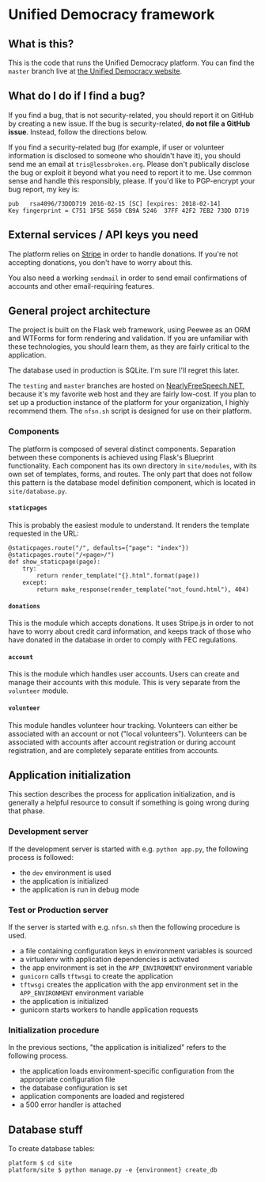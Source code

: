 # Unified Democracy framework

## What is this?
This is the code that runs the Unified Democracy platform. You can find the
`master` branch live at [the Unified Democracy website](https://unifieddemocracypac.org).

## What do I do if I find a bug?
If you find a bug, that is not security-related, you should report it on GitHub
by creating a new issue. If the bug is security-related, **do not file a GitHub
issue**. Instead, follow the directions below.

If you find a security-related bug (for example, if user or volunteer
information is disclosed to someone who shouldn't have it), you should send me an
email at `tris@lessbroken.org`. Please don't publically disclose the bug or
exploit it beyond what you need to report it to me. Use common sense and handle
this responsibly, please. If you'd like to PGP-encrypt your bug report, my key
is:

    pub   rsa4096/73DDD719 2016-02-15 [SC] [expires: 2018-02-14]
    Key fingerprint = C751 1F5E 5650 CB9A 5246  37FF 42F2 7EB2 73DD D719

## External services / API keys you need
The platform relies on [Stripe](https://stripe.com) in order to handle
donations. If you're not accepting donations, you don't have to worry about
this.

You also need a working `sendmail` in order to send email confirmations of
accounts and other email-requiring features.

## General project architecture
The project is built on the Flask web framework, using Peewee as an ORM and
WTForms for form rendering and validation. If you are unfamiliar with these
technologies, you should learn them, as they are fairly critical to the
application.

The database used in production is SQLite. I'm sure I'll regret this later.

The `testing` and `master` branches are hosted on
[NearlyFreeSpeech.NET](https://nearlyfreespeech.net), because it's my favorite
web host and they are fairly low-cost. If you plan to set up a production
instance of the platform for your organization, I highly recommend them. The
`nfsn.sh` script is designed for use on their platform.

### Components
The platform is composed of several distinct components. Separation between
these components is achieved using Flask's Blueprint functionality. Each
component has its own directory in `site/modules`, with its own set of
templates, forms, and routes. The only part that does not follow this pattern
is the database model definition component, which is located in
`site/database.py`.

#### `staticpages`
This is probably the easiest module to understand. It renders the template
requested in the URL:

    @staticpages.route("/", defaults={"page": "index"})
    @staticpages.route("/<page>/")
    def show_staticpage(page):
        try:
            return render_template("{}.html".format(page))
        except:
            return make_response(render_template("not_found.html"), 404)

#### `donations`
This is the module which accepts donations. It uses Stripe.js in order to not
have to worry about credit card information, and keeps track of those who have
donated in the database in order to comply with FEC regulations.

#### `account`
This is the module which handles user accounts. Users can create and manage
their accounts with this module. This is very separate from the `volunteer`
module.

#### `volunteer`
This module handles volunteer hour tracking. Volunteers can either be associated
with an account or not ("local volunteers"). Volunteers can be associated with
accounts after account registration or during account registration, and are
completely separate entities from accounts.

## Application initialization
This section describes the process for application initialization, and is
generally a helpful resource to consult if something is going wrong during that
phase.

### Development server
If the development server is started with e.g. `python app.py`, the following
process is followed:

- the `dev` environment is used
- the application is initialized
- the application is run in debug mode

### Test or Production server
If the server is started with e.g. `nfsn.sh` then the following procedure is
used.

- a file containing configuration keys in environment variables is sourced
- a virtualenv with application dependencies is activated
- the app environment is set in the `APP_ENVIRONMENT` environment variable
- `gunicorn` calls `tftwsgi` to create the application
- `tftwsgi` creates the application with the app environment set in the
  `APP_ENVIRONMENT` environment variable
- the application is initialized
- gunicorn starts workers to handle application requests

### Initialization procedure
In the previous sections, "the application is initialized" refers to the
following process.

- the application loads environment-specific configuration from the appropriate
  configuration file
- the database configuration is set
- application components are loaded and registered
- a 500 error handler is attached

## Database stuff
To create database tables:

    platform $ cd site
    platform/site $ python manage.py -e {environment} create_db
